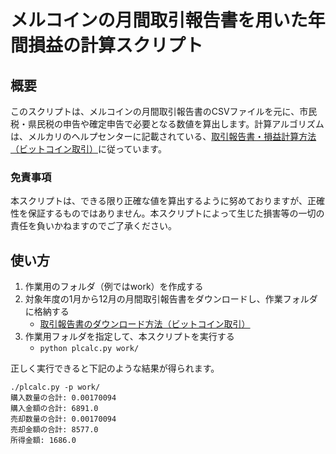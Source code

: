 # メルコインの月間取引報告書を用いた年間損益の計算スクリプト

## 概要

このスクリプトは、メルコインの月間取引報告書のCSVファイルを元に、市民税・県民税の申告や確定申告で必要となる数値を算出します。計算アルゴリズムは、メルカリのヘルプセンターに記載されている、[取引報告書・損益計算方法（ビットコイン取引）](https://help.jp.mercari.com/guide/articles/1513/)に従っています。

### 免責事項

本スクリプトは、できる限り正確な値を算出するように努めておりますが、正確性を保証するものではありません。本スクリプトによって生じた損害等の一切の責任を負いかねますのでご了承ください。

## 使い方

1. 作業用のフォルダ（例ではwork）を作成する
1. 対象年度の1月から12月の月間取引報告書をダウンロードし、作業フォルダに格納する
    - [取引報告書のダウンロード方法（ビットコイン取引）](https://help.jp.mercari.com/guide/articles/1369/)
1. 作業用フォルダを指定して、本スクリプトを実行する
    - `python plcalc.py work/`

正しく実行できると下記のような結果が得られます。

```
./plcalc.py -p work/
購入数量の合計: 0.00170094
購入金額の合計: 6891.0
売却数量の合計: 0.00170094
売却金額の合計: 8577.0
所得金額: 1686.0
```